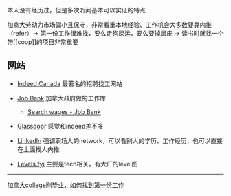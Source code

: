 
本人没有经历过，但是多次听闻基本可以实证的特点

加拿大劳动力市场偏小且保守，非常看重本地经验、工作机会大多数要靠内推（refer）→ 第一份工作很难找，要么走狗屎运，要么要掉层皮 → 读书时就找一个带[[coop]]的项目非常重要



## 网站
- [Indeed Canada](https://ca.indeed.com/) 最著名的招聘找工网站

- [Job Bank](https://www.jobbank.gc.ca/home) 加拿大政府做的工作库
	- [Search wages - Job Bank](https://www.jobbank.gc.ca/trend-analysis/search-wages)

- [Glassdoor](https://www.glassdoor.ca/) 感觉和indeed差不多

- [LinkedIn](https://www.linkedin.com/) 强调职场人的network，可以看别人的学历、工作经历，也可以直接在上面找人内推

- [Levels.fyi](https://www.levels.fyi/) 主要是tech相关，有大厂的level图

---

[加拿大college刚毕业，如何找到第一份工作](https://mp.weixin.qq.com/s/EIlDVYerAaTUcPe2fOnL3A)